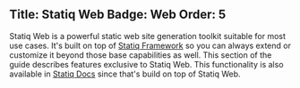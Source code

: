 ﻿Title: Statiq Web
Badge: Web
Order: 5
---
Statiq Web is a powerful static web site generation toolkit suitable for most use cases. It's built on top of [Statiq Framework](/framework) so you can always extend or customize it beyond those base capabilities as well. This section of the guide describes features exclusive to Statiq Web. This functionality is also available in [Statiq Docs](/docs) since that's build on top of Statiq Web.